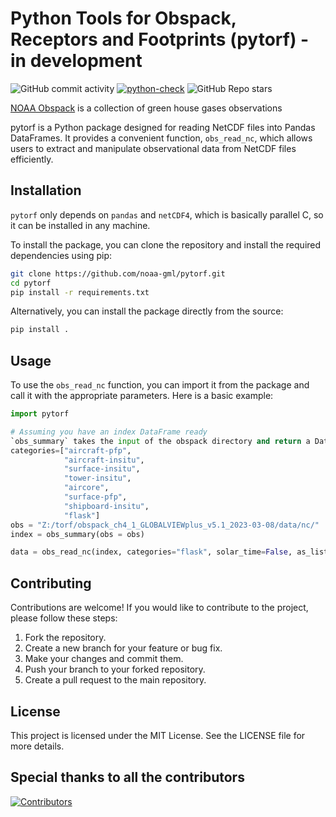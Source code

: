 # Python Tools for Obspack, Receptors and Footprints (pytorf) - in development

![GitHub commit activity](https://img.shields.io/github/commit-activity/y/noaa-gml/pytorf)
[![python-check](https://github.com/noaa-gml/pytorf/actions/workflows/python-app.yml/badge.svg)](https://github.com/noaa-gml/pytorf/actions/workflows/python-app.yml)
![GitHub Repo stars](https://img.shields.io/github/stars/noaa-gml/pytorf)

[NOAA Obspack](https://gml.noaa.gov/ccgg/obspack/) is a collection of green house gases observations


pytorf is a Python package designed for reading NetCDF files into Pandas DataFrames. It provides a convenient function, `obs_read_nc`, which allows users to extract and manipulate observational data from NetCDF files efficiently.


## Installation

`pytorf` only depends on `pandas` and `netCDF4`, which is basically parallel C, 
so it can be installed in any machine.

To install the package, you can clone the repository and install the required dependencies using pip:

```bash
git clone https://github.com/noaa-gml/pytorf.git
cd pytorf
pip install -r requirements.txt
```

Alternatively, you can install the package directly from the source:

```bash
pip install .
```

## Usage

To use the `obs_read_nc` function, you can import it from the package and call it with the appropriate parameters. Here is a basic example:

```python
import pytorf

# Assuming you have an index DataFrame ready
`obs_summary` takes the input of the obspack directory and return a DataFrame
categories=["aircraft-pfp",
            "aircraft-insitu", 
            "surface-insitu",
            "tower-insitu", 
            "aircore",
            "surface-pfp",
            "shipboard-insitu",
            "flask"]
obs = "Z:/torf/obspack_ch4_1_GLOBALVIEWplus_v5.1_2023-03-08/data/nc/"
index = obs_summary(obs = obs)

data = obs_read_nc(index, categories="flask", solar_time=False, as_list=False, verbose=True)
```

## Contributing

Contributions are welcome! If you would like to contribute to the project, please follow these steps:

1. Fork the repository.
2. Create a new branch for your feature or bug fix.
3. Make your changes and commit them.
4. Push your branch to your forked repository.
5. Create a pull request to the main repository.

## License

This project is licensed under the MIT License. See the LICENSE file for more details.

## Special thanks to all the contributors

[![Contributors](https://contrib.rocks/image?repo=noaa-gml/pytorf)](https://github.com/noaa-gml/pytorf/graphs/contributors)